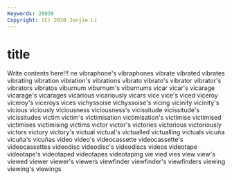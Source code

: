 ```yaml
---
Keywords: 28030
Copyright: (C) 2020 Junjie Li
---
```


# title

Write contents here!!!
ne 
vibraphone's 
vibraphones 
vibrate
vibrated 
vibrates 
vibrating 
vibration 
vibration's 
vibrations 
vibrato 
vibrato's 
vibrator 
vibrator's
vibrators 
vibratos 
viburnum 
viburnum's 
viburnums 
vicar 
vicar's 
vicarage 
vicarage's 
vicarages
vicarious 
vicariously 
vicars 
vice 
vice's 
viced 
viceroy 
viceroy's 
viceroys 
vices
vichyssoise 
vichyssoise's 
vicing 
vicinity 
vicinity's 
vicious 
viciously 
viciousness 
viciousness's 
vicissitude
vicissitude's 
vicissitudes 
victim 
victim's 
victimisation 
victimisation's 
victimise 
victimised 
victimises 
victimising
victims 
victor 
victor's 
victories 
victorious 
victoriously 
victors 
victory 
victory's 
victual
victual's 
victualled 
victualling 
victuals 
vicuña 
vicuña's 
vicuñas 
video 
video's 
videocassette
videocassette's 
videocassettes 
videodisc 
videodisc's 
videodiscs 
videos 
videotape 
videotape's 
videotaped 
videotapes
videotaping 
vie 
vied 
vies 
view 
view's 
viewed 
viewer 
viewer's 
viewers
viewfinder 
viewfinder's 
viewfinders 
viewing 
viewing's 
viewings 
